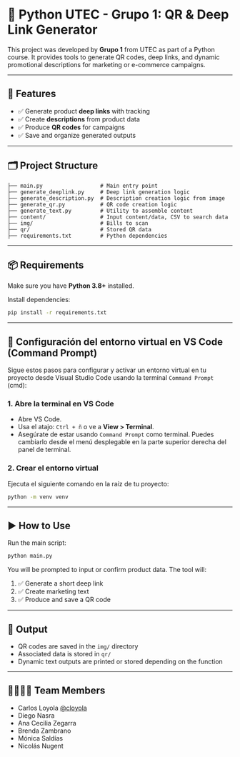 # 🔗 Python UTEC - Grupo 1: QR & Deep Link Generator

This project was developed by **Grupo 1** from UTEC as part of a Python course. It provides tools to generate QR codes, deep links, and dynamic promotional descriptions for marketing or e-commerce campaigns.

---

## 🚀 Features

- ✅ Generate product **deep links** with tracking
- ✅ Create **descriptions** from product data
- ✅ Produce **QR codes** for campaigns
- ✅ Save and organize generated outputs

---

## 🗂 Project Structure

```
├── main.py                  # Main entry point
├── generate_deeplink.py     # Deep link generation logic
├── generate_description.py  # Description creation logic from image
├── generate_qr.py           # QR code creation logic
├── generate_text.py         # Utility to assemble content
├── content/                 # Input content/data, CSV to search data
├── img/                     # Bills to scan
├── qr/                      # Stored QR data
├── requirements.txt         # Python dependencies
```

---

## 📦 Requirements

Make sure you have **Python 3.8+** installed.

Install dependencies:

```bash
pip install -r requirements.txt
```

---

## 🔧 Configuración del entorno virtual en VS Code (Command Prompt)

Sigue estos pasos para configurar y activar un entorno virtual en tu proyecto desde Visual Studio Code usando la terminal `Command Prompt` (cmd):

### 1. Abre la terminal en VS Code
- Abre VS Code.
- Usa el atajo: `Ctrl + ñ` o ve a **View > Terminal**.
- Asegúrate de estar usando `Command Prompt` como terminal. Puedes cambiarlo desde el menú desplegable en la parte superior derecha del panel de terminal.

### 2. Crear el entorno virtual
Ejecuta el siguiente comando en la raíz de tu proyecto:

```bash
python -m venv venv
```


---

## ▶️ How to Use

Run the main script:

```bash
python main.py
```

You will be prompted to input or confirm product data. The tool will:

1. ✅ Generate a short deep link  
2. ✅ Create marketing text  
3. ✅ Produce and save a QR code  

---

## 📁 Output

- QR codes are saved in the `img/` directory  
- Associated data is stored in `qr/`  
- Dynamic text outputs are printed or stored depending on the function  

---

## 👨‍👩‍👧‍👦 Team Members

- Carlos Loyola [@cloyola](https://github.com/cloyola)  
- Diego Nasra  
- Ana Cecilia Zegarra 
- Brenda Zambrano  
- Mónica Saldías  
- Nicolás Nugent  
